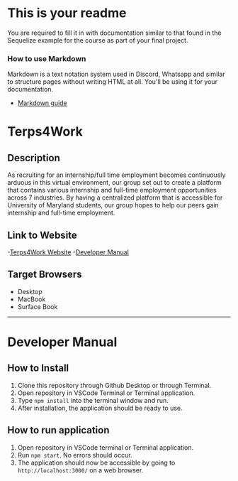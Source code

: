 # This is your readme
You are required to fill it in with documentation similar to that found in the Sequelize example for the course as part of your final project.

### How to use Markdown
Markdown is a text notation system used in Discord, Whatsapp and similar to structure pages without writing HTML at all. You'll be using it for your documentation.
* [Markdown guide](https://www.markdownguide.org/cheat-sheet/)

# Terps4Work

## Description

As recruiting for an internship/full time employment becomes continuously arduous in this virtual environment, our group set out to create a platform that contains various internship and full-time employment opportunities across 7 industries. By having a centralized platform that is accessible for University of Maryland students, our group hopes to help our peers gain internship and full-time employment. 


## Link to Website

-[Terps4Work Website](https://stark-dusk-71862.herokuapp.com/)
-[Developer Manual](https://github.com/npatel26/Group22-Final-INST377SP2021/blob/main/README.md#developer-manual)

## Target Browsers

- Desktop
- MacBook
- Surface Book
---

# Developer Manual

## How to Install

1. Clone this repository through Github Desktop or through Terminal.
2. Open repository in VSCode Terminal or Terminal application.
3. Type `npm install` into the terminal window and run.
4. After installation, the application should be ready to use.

## How to run application

1. Open repository in VSCode terminal or Terminal application.
2. Run `npm start`. No errors should occur.
3. The application should now be accessible by going to `http://localhost:3000/` on a web browser.
